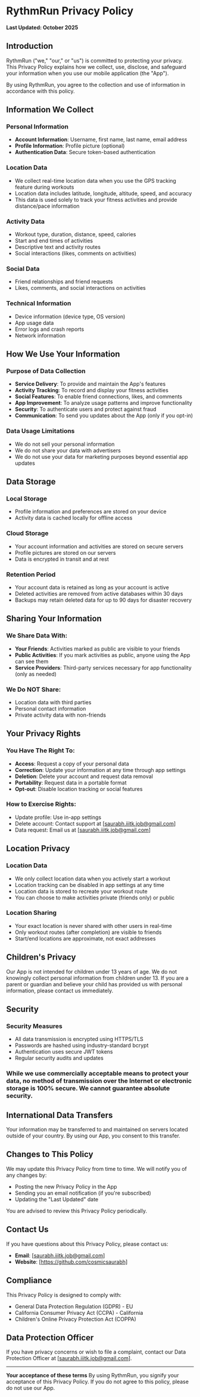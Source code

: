 # RythmRun Privacy Policy

**Last Updated: October 2025**

## Introduction

RythmRun ("we," "our," or "us") is committed to protecting your privacy. This Privacy Policy explains how we collect, use, disclose, and safeguard your information when you use our mobile application (the "App").

By using RythmRun, you agree to the collection and use of information in accordance with this policy.

## Information We Collect

### Personal Information
- **Account Information**: Username, first name, last name, email address
- **Profile Information**: Profile picture (optional)
- **Authentication Data**: Secure token-based authentication

### Location Data
- We collect real-time location data when you use the GPS tracking feature during workouts
- Location data includes latitude, longitude, altitude, speed, and accuracy
- This data is used solely to track your fitness activities and provide distance/pace information

### Activity Data
- Workout type, duration, distance, speed, calories
- Start and end times of activities
- Descriptive text and activity routes
- Social interactions (likes, comments on activities)

### Social Data
- Friend relationships and friend requests
- Likes, comments, and social interactions on activities

### Technical Information
- Device information (device type, OS version)
- App usage data
- Error logs and crash reports
- Network information

## How We Use Your Information

### Purpose of Data Collection
- **Service Delivery**: To provide and maintain the App's features
- **Activity Tracking**: To record and display your fitness activities
- **Social Features**: To enable friend connections, likes, and comments
- **App Improvement**: To analyze usage patterns and improve functionality
- **Security**: To authenticate users and protect against fraud
- **Communication**: To send you updates about the App (only if you opt-in)

### Data Usage Limitations
- We do not sell your personal information
- We do not share your data with advertisers
- We do not use your data for marketing purposes beyond essential app updates

## Data Storage

### Local Storage
- Profile information and preferences are stored on your device
- Activity data is cached locally for offline access

### Cloud Storage
- Your account information and activities are stored on secure servers
- Profile pictures are stored on our servers
- Data is encrypted in transit and at rest

### Retention Period
- Your account data is retained as long as your account is active
- Deleted activities are removed from active databases within 30 days
- Backups may retain deleted data for up to 90 days for disaster recovery

## Sharing Your Information

### We Share Data With:
- **Your Friends**: Activities marked as public are visible to your friends
- **Public Activities**: If you mark activities as public, anyone using the App can see them
- **Service Providers**: Third-party services necessary for app functionality (only as needed)

### We Do NOT Share:
- Location data with third parties
- Personal contact information
- Private activity data with non-friends

## Your Privacy Rights

### You Have The Right To:
- **Access**: Request a copy of your personal data
- **Correction**: Update your information at any time through app settings
- **Deletion**: Delete your account and request data removal
- **Portability**: Request data in a portable format
- **Opt-out**: Disable location tracking or social features

### How to Exercise Rights:
- Update profile: Use in-app settings
- Delete account: Contact support at [saurabh.iiitk.job@gmail.com]
- Data request: Email us at [saurabh.iiitk.job@gmail.com]

## Location Privacy

### Location Data
- We only collect location data when you actively start a workout
- Location tracking can be disabled in app settings at any time
- Location data is stored to recreate your workout route
- You can choose to make activities private (friends only) or public

### Location Sharing
- Your exact location is never shared with other users in real-time
- Only workout routes (after completion) are visible to friends
- Start/end locations are approximate, not exact addresses

## Children's Privacy

Our App is not intended for children under 13 years of age. We do not knowingly collect personal information from children under 13. If you are a parent or guardian and believe your child has provided us with personal information, please contact us immediately.

## Security

### Security Measures
- All data transmission is encrypted using HTTPS/TLS
- Passwords are hashed using industry-standard bcrypt
- Authentication uses secure JWT tokens
- Regular security audits and updates

### While we use commercially acceptable means to protect your data, no method of transmission over the Internet or electronic storage is 100% secure. We cannot guarantee absolute security.

## International Data Transfers

Your information may be transferred to and maintained on servers located outside of your country. By using our App, you consent to this transfer.

## Changes to This Policy

We may update this Privacy Policy from time to time. We will notify you of any changes by:
- Posting the new Privacy Policy in the App
- Sending you an email notification (if you're subscribed)
- Updating the "Last Updated" date

You are advised to review this Privacy Policy periodically.

## Contact Us

If you have questions about this Privacy Policy, please contact us:
- **Email**: [saurabh.iiitk.job@gmail.com]
- **Website**: [https://github.com/cosmicsaurabh]

## Compliance

This Privacy Policy is designed to comply with:
- General Data Protection Regulation (GDPR) - EU
- California Consumer Privacy Act (CCPA) - California
- Children's Online Privacy Protection Act (COPPA)

## Data Protection Officer

If you have privacy concerns or wish to file a complaint, contact our Data Protection Officer at [saurabh.iiitk.job@gmail.com].

---

**Your acceptance of these terms**
By using RythmRun, you signify your acceptance of this Privacy Policy. If you do not agree to this policy, please do not use our App.



